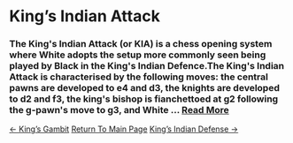 # King’s Indian Attack

### The King's Indian Attack (or KIA) is a chess opening system where White adopts the setup more commonly seen being played by Black in the King's Indian Defence.The King's Indian Attack is characterised by the following moves: the central pawns are developed to e4 and d3, the knights are developed to d2 and f3, the king's bishop is fianchettoed at g2 following the g-pawn's move to g3, and White ...  [Read More](https://en.wikipedia.org/wiki/King's_Indian_Attack)

[<- King’s Gambit](King’sGambit.md)   [Return To Main Page](index.md)   [King’s Indian Defense ->](King’sIndianDefense.md)